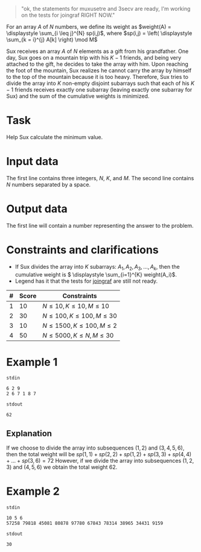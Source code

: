 
>"ok, the statements for muxusetre and 3secv are ready, I'm working on the tests for joingraf RIGHT NOW."

For an array $A$ of $N$ numbers, we define its weight as $weight(A) = \displaystyle \sum_{i \leq j}^{N} sp(i,j)$, where $sp(i,j) = \left( \displaystyle \sum_{k = i}^{j} A[k] \right) \mod M$

Sux receives an array $A$ of $N$ elements as a gift from his grandfather. One day, Sux goes on a mountain trip with his $K-1$ friends, and being very attached to the gift, he decides to take the array with him. Upon reaching the foot of the mountain, Sux realizes he cannot carry the array by himself to the top of the mountain because it is too heavy. Therefore, Sux tries to divide the array into $K$ non-empty disjoint subarrays such that each of his $K-1$ friends receives exactly one subarray (leaving exactly one subarray for Sux) and the sum of the cumulative weights is minimized.

# Task

Help Sux calculate the minimum value.

# Input data

The first line contains three integers, $N$, $K$, and $M$.
The second line contains $N$ numbers separated by a space.

# Output data

The first line will contain a number representing the answer to the problem.

# Constraints and clarifications

* If Sux divides the array into $K$ subarrays: $A_1, A_2, A_3, ..., A_k$, then the cumulative weight is $ \displaystyle \sum_{i=1}^{K} weight(A_i)$.
* Legend has it that the tests for [joingraf](https://kilonova.ro/contests/34/problems/1907) are still not ready.

| # | Score | Constraints | 
| - | ----- | ------------ |
| 1 | 10 | $N \leq 10, K \leq 10, M \leq 10$ |
| 2 | 30 | $N \leq 100, K \leq 100, M \leq 30$ |
| 3 | 10 | $N \leq 1500, K \leq 100, M \leq 2$ |
| 4 | 50 | $N \leq 5000, K \leq N, M \leq 30$ |

# Example 1

`stdin`
```
6 2 9
2 6 7 1 8 7 
```

`stdout`
```
62
```

## Explanation

If we choose to divide the array into subsequences $(1, 2)$ and $(3, 4, 5, 6)$, then the total weight will be $sp(1,1) + sp(2,2) + sp(1,2) + sp(3,3) + sp(4,4) + ... + sp(3,6) = 72$
However, if we divide the array into subsequences $(1, 2, 3)$ and $(4, 5, 6)$ we obtain the total weight $62$.

# Example 2

`stdin`
```
10 5 6
57258 79818 45081 80878 97780 67843 78314 38965 34431 9159 
```

`stdout`
```
30
```
